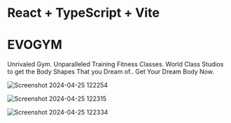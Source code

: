# React + TypeScript + Vite
# EVOGYM
Unrivaled Gym. Unparalleled Training Fitness Classes. World Class Studios to get the Body Shapes That you Dream of.. Get Your Dream Body Now.

![Screenshot 2024-04-25 122254](https://github.com/ansh399kakkar/gym1/assets/134782961/ab2c719a-6ae7-4b14-9164-152081601bbf)

![Screenshot 2024-04-25 122315](https://github.com/ansh399kakkar/gym1/assets/134782961/649b6c6f-d8ff-4432-adfc-ce4932aa3a71)

![Screenshot 2024-04-25 122334](https://github.com/ansh399kakkar/gym1/assets/134782961/3a31653c-4717-4b22-bdb8-224e46abb3ad)
